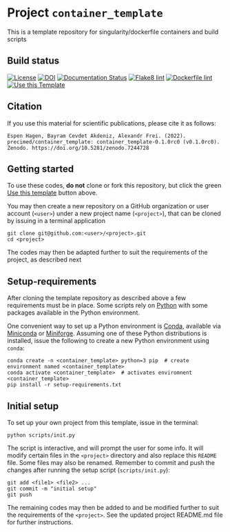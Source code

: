 # Project ``container_template``

This is a template repository for singularity/dockerfile containers and build scripts

## Build status

[![License](http://img.shields.io/:license-GPLv3+-green.svg)](http://www.gnu.org/licenses/gpl-3.0.html)
[![DOI](https://zenodo.org/badge/DOI/10.5281/zenodo.7244728.svg)](https://doi.org/10.5281/zenodo.7244728)
[![Documentation Status](https://readthedocs.org/projects/container-template/badge/?version=latest)](https://container-template.readthedocs.io/en/latest/?badge=latest)
[![Flake8 lint](https://github.com/precimed/container_template/actions/workflows/python.yml/badge.svg)](https://github.com/precimed/container_template/actions/workflows/python.yml)
[![Dockerfile lint](https://github.com/precimed/container_template/actions/workflows/docker.yml/badge.svg)](https://github.com/precimed/container_template/actions/workflows/docker.yml)
[![Use this Template](https://img.shields.io/badge/Use%20this%20template-green.svg)](https://github.com/new?template_name=container_template&template_owner=precimed)

## Citation

If you use this material for scientific publications, please cite it as follows:

    Espen Hagen, Bayram Cevdet Akdeniz, Alexandr Frei. (2022). precimed/container_template: container_template-0.1.0rc0 (v0.1.0rc0). Zenodo. https://doi.org/10.5281/zenodo.7244728

## Getting started

To use these codes, **do not** clone or fork this repository, but click the green
[Use this template](https://github.com/precimed/container_template/generate)
button above.

You may then create a new repository on a GitHub organization or user account (`<user>`) under a new project name (`<project>`),
that can be cloned by issuing in a terminal application

```
git clone git@github.com:<user>/<project>.git
cd <project>
```

The codes may then be adapted further to suit the requirements of the project, as described next

## Setup-requirements

After cloning the template repository as described above a few requirements must be in place.
Some scripts rely on [Python](https://www.python.org) with some packages available in the Python environment.

One convenient way to set up a Python environment is [Conda](https://docs.conda.io/en/latest/), available via [Miniconda](https://docs.conda.io/en/latest/miniconda.html) or [Miniforge](https://github.com/conda-forge/miniforge).
Assuming one of these Python distributions is installed, issue the following to create a new Python environment using `conda`:

```
conda create -n <container_template> python=3 pip  # create environment named <container_template>
conda activate <container_template>  # activates enviromnent <container_template>
pip install -r setup-requirements.txt
```

## Initial setup

To set up your own project from this template, issue in the terminal:

```
python scripts/init.py
```

The script is interactive, and will prompt the user for some info.
It will modify certain files in the `<project>` directory and also replace this `README` file.
Some files may also be renamed.
Remember to commit and push the changes after running the setup script (`scripts/init.py`):

```
git add <file1> <file2> ...
git commit -m "initial setup"
git push
```

The remaining codes may then be added to and be modified further to suit the requirements of the `<project>`.
See the updated project README.md file for further instructions.
